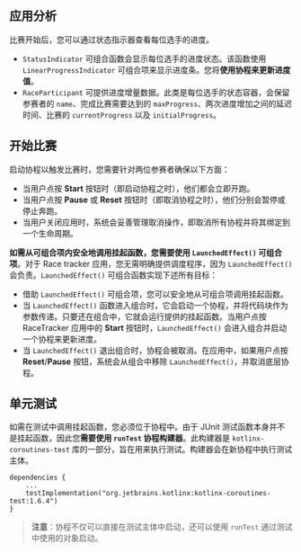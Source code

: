 ## 应用分析

比赛开始后，您可以通过状态指示器查看每位选手的进度。

- `StatusIndicator` 可组合函数会显示每位选手的进度状态。该函数使用 `LinearProgressIndicator` 可组合项来显示进度条。您将**使用协程来更新进度值**。
- `RaceParticipant` 可提供进度增量数据。此类是每位选手的状态容器，会保留参赛者的 `name`、完成比赛需要达到的 `maxProgress`、两次进度增加之间的延迟时间、比赛的 `currentProgress` 以及 `initialProgress`。





## 开始比赛

启动协程以触发比赛时，您需要针对两位参赛者确保以下方面：

- 当用户点按 **Start** 按钮时（即启动协程之时），他们都会立即开跑。
- 当用户点按 **Pause** 或 **Reset** 按钮时（即取消协程之时），他们分别会暂停或停止奔跑。
- 当用户关闭应用时，系统会妥善管理取消操作，即取消所有协程并将其绑定到一个生命周期。

**如需从可组合项内安全地调用挂起函数，您需要使用 `LaunchedEffect()` 可组合项**。对于 Race tracker 应用，您无需明确提供调度程序，因为 `LaunchedEffect()` 会负责。`LaunchedEffect()` 可组合函数实现下述所有目标：

- 借助 `LaunchedEffect()` 可组合项，您可以安全地从可组合项调用挂起函数。
- 当 `LaunchedEffect()` 函数进入组合时，它会启动一个协程，并将代码块作为参数传递。只要还在组合中，它就会运行提供的挂起函数。当用户点按 RaceTracker 应用中的 **Start** 按钮时，`LaunchedEffect()` 会进入组合并启动一个协程来更新进度。
- 当 `LaunchedEffect()` 退出组合时，协程会被取消。在应用中，如果用户点按 **Reset**/**Pause** 按钮，系统会从组合中移除 `LaunchedEffect()`，并取消底层协程。







## 单元测试

如需在测试中调用挂起函数，您必须位于协程中。由于 JUnit 测试函数本身并不是挂起函数，因此您**需要使用 `runTest` 协程构建器**。此构建器是 `kotlinx-coroutines-test` 库的一部分，旨在用来执行测试。构建器会在新协程中执行测试主体。

```
dependencies {
    ...
    testImplementation("org.jetbrains.kotlinx:kotlinx-coroutines-test:1.6.4")
}
```



> **注意**：协程不仅可以直接在测试主体中启动，还可以使用 `runTest` 通过测试中使用的对象启动。

